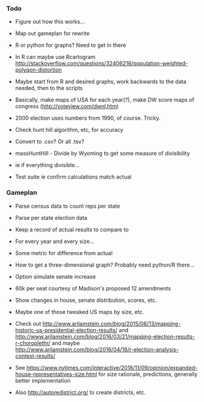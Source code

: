 ### Todo
- Figure out how this works...
- Map out gameplan for rewrite
- R or python for graphs?  Need to get in there
- In R can maybe use Rcartogram http://stackoverflow.com/questions/32406216/population-weighted-polygon-distortion
- Maybe start from R and desired graphs, work backwards to the data needed, then to the scripts
- Basically, make maps of USA for each year(?), make DW score maps of congress (http://voteview.com/dwnl.htm)

- 2000 election uses numbers from 1990, of course.  Tricky.

- Check hunt hill algorithm, etc, for accuracy
- Convert to .csv?  Or all .tsv?
- massHuntHill - Divide by Wyoming to get some measure of divisibility
- ie if everything divisible...
- Test suite ie confirm calculations match actual

### Gameplan
- Parse census data to count reps per state
- Parse per state election data
- Keep a record of actual results to compare to
- For every year and every size...
- Some metric for difference from actual
- How to get a three-dimensional graph?  Probably need python/R there...
- Option simulate senate increase
- 60k per seat courtesy of Madison's proposed 12 amendments
- Show changes in house, senate distribution, scores, etc.
- Maybe one of those tweaked US maps by size, etc.

- Check out http://www.arilamstein.com/blog/2015/08/13/mapping-historic-us-presidential-election-results/ and http://www.arilamstein.com/blog/2016/03/21/mapping-election-results-r-choroplethr/ and maybe http://www.arilamstein.com/blog/2016/04/18/r-election-analysis-contest-results/
- See https://www.nytimes.com/interactive/2018/11/09/opinion/expanded-house-representatives-size.html for size rationale, predictions, generally better implementation
- Also http://autoredistrict.org/ to create districts, etc.
